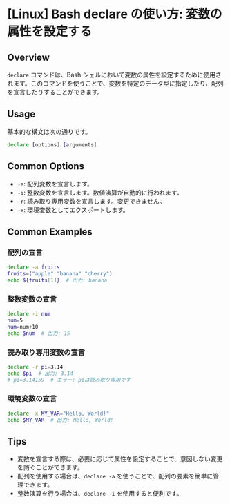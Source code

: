 # [Linux] Bash declare の使い方: 変数の属性を設定する

## Overview
`declare` コマンドは、Bash シェルにおいて変数の属性を設定するために使用されます。このコマンドを使うことで、変数を特定のデータ型に指定したり、配列を宣言したりすることができます。

## Usage
基本的な構文は次の通りです。

```bash
declare [options] [arguments]
```

## Common Options
- `-a`: 配列変数を宣言します。
- `-i`: 整数変数を宣言します。数値演算が自動的に行われます。
- `-r`: 読み取り専用変数を宣言します。変更できません。
- `-x`: 環境変数としてエクスポートします。

## Common Examples

### 配列の宣言
```bash
declare -a fruits
fruits=("apple" "banana" "cherry")
echo ${fruits[1]}  # 出力: banana
```

### 整数変数の宣言
```bash
declare -i num
num=5
num=num+10
echo $num  # 出力: 15
```

### 読み取り専用変数の宣言
```bash
declare -r pi=3.14
echo $pi  # 出力: 3.14
# pi=3.14159  # エラー: piは読み取り専用です
```

### 環境変数の宣言
```bash
declare -x MY_VAR="Hello, World!"
echo $MY_VAR  # 出力: Hello, World!
```

## Tips
- 変数を宣言する際は、必要に応じて属性を設定することで、意図しない変更を防ぐことができます。
- 配列を使用する場合は、`declare -a` を使うことで、配列の要素を簡単に管理できます。
- 整数演算を行う場合は、`declare -i` を使用すると便利です。